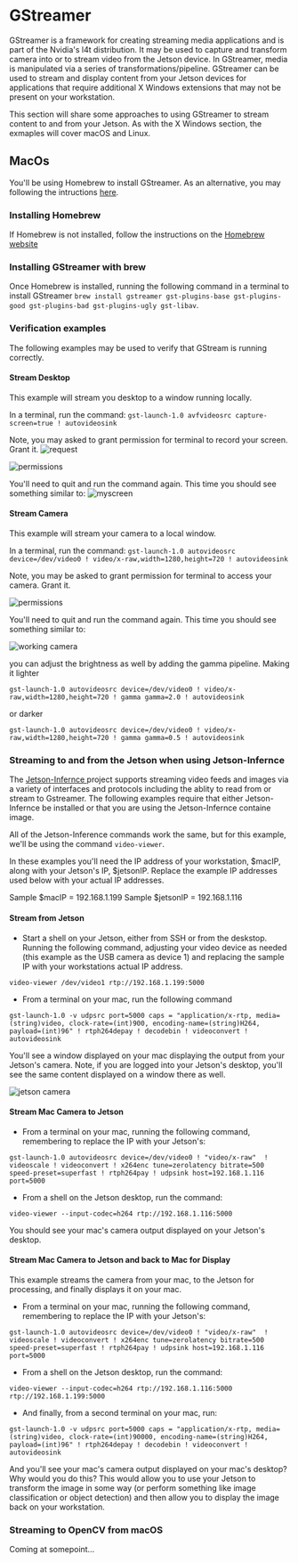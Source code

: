 # GStreamer
GStreamer is a framework for creating streaming media applications and is part of the Nvidia's l4t distribution.  It may be used to capture and transform camera into or to stream video from the Jetson device. In GStreamer, media is manipulated via a series of transformations/pipeline.  GStreamer can be used to stream and display content from your Jetson devices for applications that require additional X Windows extensions that may not be present on your workstation.

This section will share some approaches to using GStreamer to stream content to and from your Jetson.  As with the X Windows section, the exmaples will cover macOS and Linux.


## MacOs
You'll be using Homebrew to install GStreamer.  As an alternative, you may following the intructions [here](https://gstreamer.freedesktop.org/documentation/installing/on-mac-osx.html?gi-language=c).

### Installing Homebrew
If Homebrew is not installed, follow the instructions on the [Homebrew website](https://brew.sh)

### Installing GStreamer with brew
Once Homebrew is installed, running the following command in a terminal to install GStreamer `brew install gstreamer gst-plugins-base gst-plugins-good gst-plugins-bad gst-plugins-ugly gst-libav`.

### Verification examples
The following examples may be used to verify that GStream is running correctly.
#### Stream Desktop
This example will stream you desktop to a window running locally.

In a terminal, run the command: `gst-launch-1.0 avfvideosrc capture-screen=true ! autovideosink`

Note, you may asked to grant permission for terminal to record your screen.  Grant it.
![request](images/screen.png)

![permissions](images/permissionsSet.png)

You'll need to quit and run the command again.  This time you should see something similar to:
![myscreen](images/myscreen.png)

#### Stream Camera
This example will stream your camera to a local window.

In a terminal, run the command: `gst-launch-1.0 autovideosrc device=/dev/video0 ! video/x-raw,width=1280,height=720 ! autovideosink`

Note, you may  be asked to grant permission for terminal to access your camera.  Grant it.

![permissions](images/camera.png)

You'll need to quit and run the command again.  This time you should see something similar to:

![working camera](images/runningcamera.png)

you can adjust the brightness as well by adding the gamma pipeline.
 Making it lighter
 ```
 gst-launch-1.0 autovideosrc device=/dev/video0 ! video/x-raw,width=1280,height=720 ! gamma gamma=2.0 ! autovideosink
 ```
 
 or darker
 ```
 gst-launch-1.0 autovideosrc device=/dev/video0 ! video/x-raw,width=1280,height=720 ! gamma gamma=0.5 ! autovideosink
 ```

### Streaming to and from the Jetson when using Jetson-Infernce
The [Jetson-Infernce ](https://github.com/dusty-nv/jetson-inference) project supports streaming video feeds and images via a variety of interfaces and protocols including the ablity to read from or stream to Gstreamer. The following examples require that either Jetson-Infernce be installed or that you are using the Jetson-Infernce containe image.

All of the Jetson-Inference commands work the same, but for this example, we'll be using the command `video-viewer`.  

In these examples you'll need the IP address of your workstation, $macIP, along with your Jetson's IP, $jetsonIP.  Replace the example IP addresses used below with your actual IP addresses.

Sample $macIP = 192.168.1.199
Sample $jetsonIP = 192.168.1.116

#### Stream from Jetson
- Start a shell on your Jetson, either from SSH or from the deskstop.  Running the following command, adjusting your video device as needed (this example as the USB camera as device 1) and replacing the sample IP with your workstations actual IP address.
```
video-viewer /dev/video1 rtp://192.168.1.199:5000
```
- From a terminal on your mac, run the following command
```
gst-launch-1.0 -v udpsrc port=5000 caps = "application/x-rtp, media=(string)video, clock-rate=(int)900, encoding-name=(string)H264, payload=(int)96" ! rtph264depay ! decodebin ! videoconvert ! autovideosink
```
You'll see a window displayed on your mac displaying the output from your Jetson's camera.  Note, if you are logged into your Jetson's desktop, you'll see the same content displayed on a window there as well.

![jetson camera](images/streamFromJetson.png)

#### Stream Mac Camera to Jetson
- From a terminal on your mac, running the following command, remembering to replace the IP with your Jetson's: 
```
gst-launch-1.0 autovideosrc device=/dev/video0 ! "video/x-raw"  ! videoscale ! videoconvert ! x264enc tune=zerolatency bitrate=500 speed-preset=superfast ! rtph264pay ! udpsink host=192.168.1.116 port=5000
```
- From a shell on the Jetson desktop, run the command: 
```
video-viewer --input-codec=h264 rtp://192.168.1.116:5000
```
You should see your mac's camera output displayed on your Jetson's desktop.


#### Stream Mac Camera to Jetson and back to Mac for Display
This example streams the camera from your mac, to the Jetson for processing, and finally displays it on your mac.

- From a terminal on your mac, running the following command, remembering to replace the IP with your Jetson's: 
```
gst-launch-1.0 autovideosrc device=/dev/video0 ! "video/x-raw"  ! videoscale ! videoconvert ! x264enc tune=zerolatency bitrate=500 speed-preset=superfast ! rtph264pay ! udpsink host=192.168.1.116 port=5000
```
- From a shell on the Jetson desktop, run the command: 
```
video-viewer --input-codec=h264 rtp://192.168.1.116:5000 rtp://192.168.1.199:5000
```
- And finally, from a second terminal on your mac, run:
```
gst-launch-1.0 -v udpsrc port=5000 caps = "application/x-rtp, media=(string)video, clock-rate=(int)90000, encoding-name=(string)H264, payload=(int)96" ! rtph264depay ! decodebin ! videoconvert ! autovideosink
```
And you'll see your mac's camera output displayed on your mac's desktop?  Why would you do this?  This would allow you to use your Jetson to transform the image in some way (or perform something like image classification or object detection) and then allow you to display the image back on your workstation.

### Streaming to OpenCV from macOS
Coming at somepoint...
